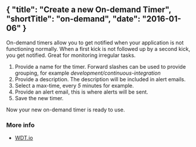 {
  "title": "Create a new On-demand Timer",
  "shortTitle": "on-demand",
  "date": "2016-01-06"
}
---
On-demand timers allow you to get notified when your application is not functioning normally. When a first kick is not followed up by a second kick, you get notified. Great for monitoring irregular tasks.

1. Provide a name for the timer. Forward slashes can be used to provide grouping, for example *development/continuous-integration*
2. Provide a description. The description will be included in alert emails.
3. Select a max-time, every *5* minutes for example.
4. Provide an alert email, this is where alerts will be sent.
5. Save the new timer.

Now your new on-demand timer is ready to use.


### More info

- [WDT.io](https://wdt.io)
